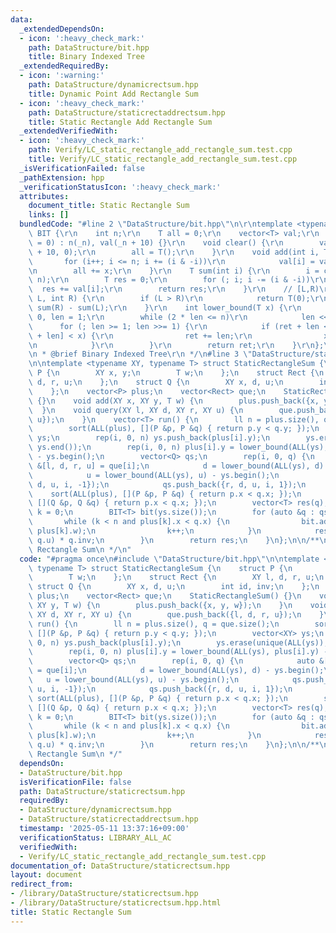 ```yaml
---
data:
  _extendedDependsOn:
  - icon: ':heavy_check_mark:'
    path: DataStructure/bit.hpp
    title: Binary Indexed Tree
  _extendedRequiredBy:
  - icon: ':warning:'
    path: DataStructure/dynamicrectsum.hpp
    title: Dynamic Point Add Rectangle Sum
  - icon: ':heavy_check_mark:'
    path: DataStructure/staticrectaddrectsum.hpp
    title: Static Rectangle Add Rectangle Sum
  _extendedVerifiedWith:
  - icon: ':heavy_check_mark:'
    path: Verify/LC_static_rectangle_add_rectangle_sum.test.cpp
    title: Verify/LC_static_rectangle_add_rectangle_sum.test.cpp
  _isVerificationFailed: false
  _pathExtension: hpp
  _verificationStatusIcon: ':heavy_check_mark:'
  attributes:
    document_title: Static Rectangle Sum
    links: []
  bundledCode: "#line 2 \"DataStructure/bit.hpp\"\n\r\ntemplate <typename T> struct\
    \ BIT {\r\n    int n;\r\n    T all = 0;\r\n    vector<T> val;\r\n    BIT(int _n\
    \ = 0) : n(_n), val(_n + 10) {}\r\n    void clear() {\r\n        val.assign(n\
    \ + 10, 0);\r\n        all = T();\r\n    }\r\n    void add(int i, T x) {\r\n \
    \       for (i++; i <= n; i += (i & -i))\r\n            val[i] = val[i] + x;\r\
    \n        all += x;\r\n    }\r\n    T sum(int i) {\r\n        i = clamp(i, 0,\
    \ n);\r\n        T res = 0;\r\n        for (; i; i -= (i & -i))\r\n          \
    \  res += val[i];\r\n        return res;\r\n    }\r\n    // [L,R)\r\n    T sum(int\
    \ L, int R) {\r\n        if (L > R)\r\n            return T(0);\r\n        return\
    \ sum(R) - sum(L);\r\n    }\r\n    int lower_bound(T x) {\r\n        int ret =\
    \ 0, len = 1;\r\n        while (2 * len <= n)\r\n            len <<= 1;\r\n  \
    \      for (; len >= 1; len >>= 1) {\r\n            if (ret + len <= n and val[ret\
    \ + len] < x) {\r\n                ret += len;\r\n                x -= val[ret];\r\
    \n            }\r\n        }\r\n        return ret;\r\n    }\r\n};\r\n\r\n/**\r\
    \n * @brief Binary Indexed Tree\r\n */\n#line 3 \"DataStructure/staticrectsum.hpp\"\
    \n\ntemplate <typename XY, typename T> struct StaticRectangleSum {\n    struct\
    \ P {\n        XY x, y;\n        T w;\n    };\n    struct Rect {\n        XY l,\
    \ d, r, u;\n    };\n    struct Q {\n        XY x, d, u;\n        int id, inv;\n\
    \    };\n    vector<P> plus;\n    vector<Rect> que;\n    StaticRectangleSum()\
    \ {}\n    void add(XY x, XY y, T w) {\n        plus.push_back({x, y, w});\n  \
    \  }\n    void query(XY l, XY d, XY r, XY u) {\n        que.push_back({l, d, r,\
    \ u});\n    }\n    vector<T> run() {\n        ll n = plus.size(), q = que.size();\n\
    \        sort(ALL(plus), [](P &p, P &q) { return p.y < q.y; });\n        vector<XY>\
    \ ys;\n        rep(i, 0, n) ys.push_back(plus[i].y);\n        ys.erase(unique(ALL(ys)),\
    \ ys.end());\n        rep(i, 0, n) plus[i].y = lower_bound(ALL(ys), plus[i].y)\
    \ - ys.begin();\n        vector<Q> qs;\n        rep(i, 0, q) {\n            auto\
    \ &[l, d, r, u] = que[i];\n            d = lower_bound(ALL(ys), d) - ys.begin();\n\
    \            u = lower_bound(ALL(ys), u) - ys.begin();\n            qs.push_back({l,\
    \ d, u, i, -1});\n            qs.push_back({r, d, u, i, 1});\n        }\n    \
    \    sort(ALL(plus), [](P &p, P &q) { return p.x < q.x; });\n        sort(ALL(qs),\
    \ [](Q &p, Q &q) { return p.x < q.x; });\n        vector<T> res(q);\n        int\
    \ k = 0;\n        BIT<T> bit(ys.size());\n        for (auto &q : qs) {\n     \
    \       while (k < n and plus[k].x < q.x) {\n                bit.add(plus[k].y,\
    \ plus[k].w);\n                k++;\n            }\n            res[q.id] += bit.sum(q.d,\
    \ q.u) * q.inv;\n        }\n        return res;\n    }\n};\n\n/**\n * @brief Static\
    \ Rectangle Sum\n */\n"
  code: "#pragma once\n#include \"DataStructure/bit.hpp\"\n\ntemplate <typename XY,\
    \ typename T> struct StaticRectangleSum {\n    struct P {\n        XY x, y;\n\
    \        T w;\n    };\n    struct Rect {\n        XY l, d, r, u;\n    };\n   \
    \ struct Q {\n        XY x, d, u;\n        int id, inv;\n    };\n    vector<P>\
    \ plus;\n    vector<Rect> que;\n    StaticRectangleSum() {}\n    void add(XY x,\
    \ XY y, T w) {\n        plus.push_back({x, y, w});\n    }\n    void query(XY l,\
    \ XY d, XY r, XY u) {\n        que.push_back({l, d, r, u});\n    }\n    vector<T>\
    \ run() {\n        ll n = plus.size(), q = que.size();\n        sort(ALL(plus),\
    \ [](P &p, P &q) { return p.y < q.y; });\n        vector<XY> ys;\n        rep(i,\
    \ 0, n) ys.push_back(plus[i].y);\n        ys.erase(unique(ALL(ys)), ys.end());\n\
    \        rep(i, 0, n) plus[i].y = lower_bound(ALL(ys), plus[i].y) - ys.begin();\n\
    \        vector<Q> qs;\n        rep(i, 0, q) {\n            auto &[l, d, r, u]\
    \ = que[i];\n            d = lower_bound(ALL(ys), d) - ys.begin();\n         \
    \   u = lower_bound(ALL(ys), u) - ys.begin();\n            qs.push_back({l, d,\
    \ u, i, -1});\n            qs.push_back({r, d, u, i, 1});\n        }\n       \
    \ sort(ALL(plus), [](P &p, P &q) { return p.x < q.x; });\n        sort(ALL(qs),\
    \ [](Q &p, Q &q) { return p.x < q.x; });\n        vector<T> res(q);\n        int\
    \ k = 0;\n        BIT<T> bit(ys.size());\n        for (auto &q : qs) {\n     \
    \       while (k < n and plus[k].x < q.x) {\n                bit.add(plus[k].y,\
    \ plus[k].w);\n                k++;\n            }\n            res[q.id] += bit.sum(q.d,\
    \ q.u) * q.inv;\n        }\n        return res;\n    }\n};\n\n/**\n * @brief Static\
    \ Rectangle Sum\n */"
  dependsOn:
  - DataStructure/bit.hpp
  isVerificationFile: false
  path: DataStructure/staticrectsum.hpp
  requiredBy:
  - DataStructure/dynamicrectsum.hpp
  - DataStructure/staticrectaddrectsum.hpp
  timestamp: '2025-05-11 13:37:16+09:00'
  verificationStatus: LIBRARY_ALL_AC
  verifiedWith:
  - Verify/LC_static_rectangle_add_rectangle_sum.test.cpp
documentation_of: DataStructure/staticrectsum.hpp
layout: document
redirect_from:
- /library/DataStructure/staticrectsum.hpp
- /library/DataStructure/staticrectsum.hpp.html
title: Static Rectangle Sum
---
```

